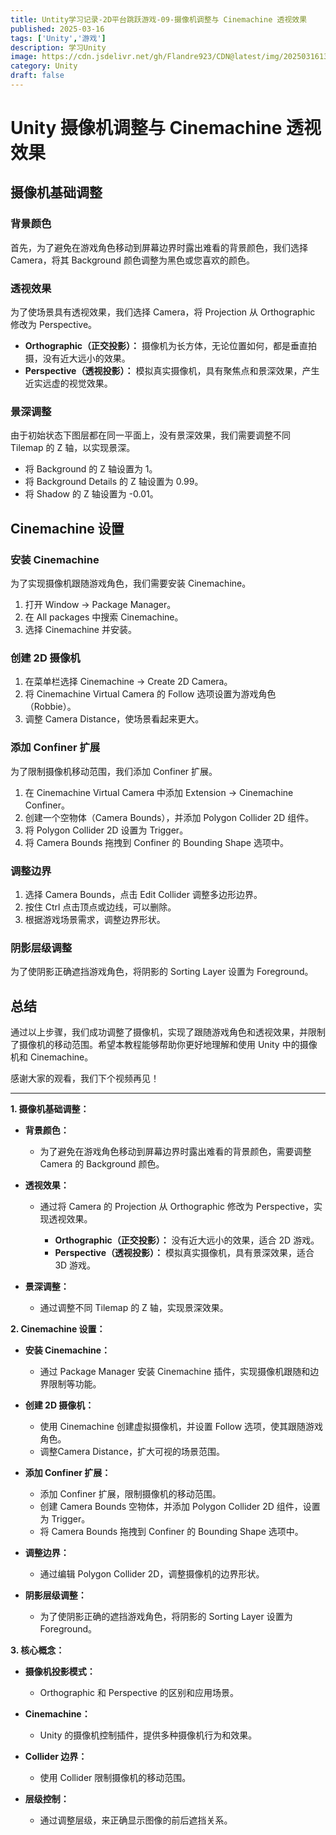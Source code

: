 ```yaml
---
title: Untity学习记录-2D平台跳跃游戏-09-摄像机调整与 Cinemachine 透视效果
published: 2025-03-16
tags: ['Unity','游戏']
description: 学习Unity
image: https://cdn.jsdelivr.net/gh/Flandre923/CDN@latest/img/20250316134318.png
category: Unity
draft: false
---
```

# Unity 摄像机调整与 Cinemachine 透视效果

## 摄像机基础调整

### 背景颜色

首先，为了避免在游戏角色移动到屏幕边界时露出难看的背景颜色，我们选择 Camera，将其 Background 颜色调整为黑色或您喜欢的颜色。

### 透视效果

为了使场景具有透视效果，我们选择 Camera，将 Projection 从 Orthographic 修改为 Perspective。

* **Orthographic（正交投影）：** 摄像机为长方体，无论位置如何，都是垂直拍摄，没有近大远小的效果。
* **Perspective（透视投影）：** 模拟真实摄像机，具有聚焦点和景深效果，产生近实远虚的视觉效果。

### 景深调整

由于初始状态下图层都在同一平面上，没有景深效果，我们需要调整不同 Tilemap 的 Z 轴，以实现景深。

* 将 Background 的 Z 轴设置为 1。
* 将 Background Details 的 Z 轴设置为 0.99。
* 将 Shadow 的 Z 轴设置为 -0.01。

## Cinemachine 设置

### 安装 Cinemachine

为了实现摄像机跟随游戏角色，我们需要安装 Cinemachine。

1. 打开 Window -> Package Manager。
2. 在 All packages 中搜索 Cinemachine。
3. 选择 Cinemachine 并安装。

### 创建 2D 摄像机

1. 在菜单栏选择 Cinemachine -> Create 2D Camera。
2. 将 Cinemachine Virtual Camera 的 Follow 选项设置为游戏角色（Robbie）。
3. 调整 Camera Distance，使场景看起来更大。

### 添加 Confiner 扩展

为了限制摄像机移动范围，我们添加 Confiner 扩展。

1. 在 Cinemachine Virtual Camera 中添加 Extension -> Cinemachine Confiner。
2. 创建一个空物体（Camera Bounds），并添加 Polygon Collider 2D 组件。
3. 将 Polygon Collider 2D 设置为 Trigger。
4. 将 Camera Bounds 拖拽到 Confiner 的 Bounding Shape 选项中。

### 调整边界

1. 选择 Camera Bounds，点击 Edit Collider 调整多边形边界。
2. 按住 Ctrl 点击顶点或边线，可以删除。
3. 根据游戏场景需求，调整边界形状。

### 阴影层级调整

为了使阴影正确遮挡游戏角色，将阴影的 Sorting Layer 设置为 Foreground。

## 总结

通过以上步骤，我们成功调整了摄像机，实现了跟随游戏角色和透视效果，并限制了摄像机的移动范围。希望本教程能够帮助你更好地理解和使用 Unity 中的摄像机和 Cinemachine。

感谢大家的观看，我们下个视频再见！


---

**1. 摄像机基础调整：**

* **背景颜色：**

  * 为了避免在游戏角色移动到屏幕边界时露出难看的背景颜色，需要调整 Camera 的 Background 颜色。
* **透视效果：**

  * 通过将 Camera 的 Projection 从 Orthographic 修改为 Perspective，实现透视效果。

    * **Orthographic（正交投影）：**  没有近大远小的效果，适合 2D 游戏。
    * **Perspective（透视投影）：**  模拟真实摄像机，具有景深效果，适合 3D 游戏。
* **景深调整：**

  * 通过调整不同 Tilemap 的 Z 轴，实现景深效果。

**2. Cinemachine 设置：**

* **安装 Cinemachine：**

  * 通过 Package Manager 安装 Cinemachine 插件，实现摄像机跟随和边界限制等功能。
* **创建 2D 摄像机：**

  * 使用 Cinemachine 创建虚拟摄像机，并设置 Follow 选项，使其跟随游戏角色。
  * 调整Camera Distance，扩大可视的场景范围。
* **添加 Confiner 扩展：**

  * 添加 Confiner 扩展，限制摄像机的移动范围。
  * 创建 Camera Bounds 空物体，并添加 Polygon Collider 2D 组件，设置为 Trigger。
  * 将 Camera Bounds 拖拽到 Confiner 的 Bounding Shape 选项中。
* **调整边界：**

  * 通过编辑 Polygon Collider 2D，调整摄像机的边界形状。
* **阴影层级调整：**

  * 为了使阴影正确的遮挡游戏角色，将阴影的 Sorting Layer 设置为 Foreground。

**3. 核心概念：**

* **摄像机投影模式：**

  * Orthographic 和 Perspective 的区别和应用场景。
* **Cinemachine：**

  * Unity 的摄像机控制插件，提供多种摄像机行为和效果。
* **Collider 边界：**

  * 使用 Collider 限制摄像机的移动范围。
* **层级控制：**

  * 通过调整层级，来正确显示图像的前后遮挡关系。